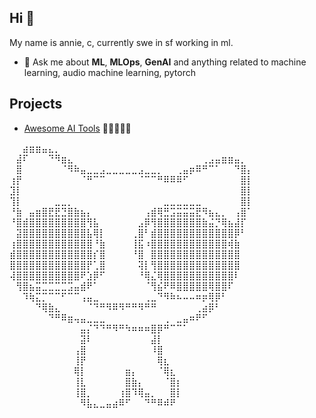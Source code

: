 ## Hi 👋

My name is annie, c, currently swe in sf working in ml. 

- 💬 Ask me about **ML**, **MLOps**, **GenAI** and anything related to machine learning, audio machine learning, pytorch

## Projects

- [Awesome AI Tools](https://github.com/pink-mash-potato/awesome-ai-tools) 🌟🌟🌟🌟🌟


⠀⠀⣴⣶⣶⣤⣄⡀⠀⠀⠀⠀⠀⠀⠀⠀⠀⠀⠀⠀⠀⠀⠀⠀⠀⠀⠀⠀⠀⠀⠀⠀⠀⠀⠀⠀⠀⠀
⠀⣼⠏⠀⠀⠀⠙⠻⣶⣄⠀⠀⠀⠀⠀⠀⠀⠀⠀⠀⠀⠀⠀⠀⠀⠀⠀⠀⠀⠀⢀⣠⣤⣶⣶⣤⡀⠀
⠀⣿⠀⠀⠀⠀⠀⠀⠈⠻⠷⣤⣀⣀⣠⣀⣀⣀⣀⣀⣠⣀⣀⡀⠀⠀⢀⣤⡶⠿⠛⠉⠁⠀⠀⠙⣿⡄
⢰⡟⠀⠀⠀⠀⠀⠀⠀⠀⠀⠈⠛⠉⠉⠀⠀⠀⠀⠀⠈⠉⠉⠛⠿⠿⠿⠋⠀⠀⠀⠀⠀⠀⠀⠀⣿⡇
⣹⡇⠀⠀⠀⠀⠀⠀⠀⠀⠀⠀⠀⠀⠀⠀⠀⠀⠀⠀⠀⠀⠀⠀⠀⠀⠀⠀⠀⠀⠀⠀⠀⠀⠀⠀⣿⡇
⢹⡇⠀⠀⠀⠀⠀⣀⣀⡀⠀⠀⠀⠀⠀⠀⠀⠀⠀⠀⠀⠀⠀⠀⣀⣀⣀⣀⣀⣀⠀⠀⠀⠀⠀⠀⣿⡇
⠘⣷⠀⣤⣶⣿⣟⣟⣙⣿⣷⣦⡄⠀⠀⠀⠀⠀⠀⠀⠀⢠⣾⢿⣛⣩⣭⣭⣭⣟⠻⣦⣄⡀⠀⢠⣿⠁
⠘⣿⣾⣿⣿⣿⣿⣿⣿⣿⣿⣿⢻⣧⠀⠀⠀⠀⠀⠀⣠⡿⢻⣿⣿⣿⣿⣿⣿⣿⣷⣬⡙⢿⣦⣼⡏⠀
⠀⣽⣿⣿⣿⣿⣿⣿⣿⣿⣿⣿⣧⢿⡇⠀⠀⠀⠀⢀⣿⠃⣾⣿⣿⣿⣿⣿⣿⣿⣿⣿⣿⣿⣿⡿⠃⠀
⢰⣿⣿⣿⣿⣿⣿⣿⣿⣿⣿⣿⣿⠘⣷⠀⠀⠀⠀⢸⣯⠰⣿⣿⣿⣿⣿⣿⣿⣿⣿⣿⣿⣿⢾⣷⠀⠀
⣾⣿⣿⣿⣿⣿⣿⣿⣿⣿⣿⣿⣿⡎⣿⠀⠀⠀⠀⠘⣿⠀⣿⣿⣿⣿⣿⣿⣿⣿⣿⣿⣿⣿⣿⣿⠀⠀
⣿⣿⣿⣿⣿⣿⣿⣿⣿⣿⣿⣿⡟⢁⣿⠀⠀⠀⠀⠀⢽⡇⢻⣿⣿⣿⣿⣿⣿⣿⣿⣿⣿⣿⣿⣿⠀⠀
⢼⣿⣿⣿⣿⣿⣿⣿⣿⣿⣿⠟⣱⡿⠋⠀⠀⠀⠀⠀⠘⢿⣌⢿⣿⣿⣿⣿⣿⣿⣿⣿⣿⣿⣿⠇⠀⠀
⠀⢻⣿⣦⣭⣉⣉⣉⣉⣩⣤⣾⠟⠁⠀⠀⠀⠀⠀⠀⠀⠈⢻⣮⠟⠿⣿⣿⣿⣿⣿⢿⣿⣿⠏⠀⠀⠀
⠀⠀⠹⢷⣍⡉⠉⠉⠋⠉⠉⢠⣤⣀⠀⠀⠀⠀⠀⠀⠀⢀⣀⠙⠻⠷⠦⠤⠤⠶⡶⢿⡿⠃⠀⠀⠀⠀
⠀⠀⠀⠀⠙⢿⣷⣄⠀⠀⠀⠀⠈⠙⠛⠻⠿⠻⠛⠛⠻⠛⠛⠀⠀⠀⠀⠀⠀⢀⣴⡿⠃⠀⠀⠀⠀⠀
⠀⠀⠀⠀⠀⠀⠙⠛⠿⣶⢤⣤⣀⣀⣀⠀⠀⠀⠀⠀⠀⠀⠀⠀⢀⠀⣀⣤⠶⠟⠋⠀⠀⠀⠀⠀⠀⠀
⠀⠀⠀⠀⠀⠀⠀⠀⠀⠀⠀⣤⡌⠙⠙⠛⠻⠛⠳⠶⠶⠶⣿⡿⠛⠉⠉⠁⠀⠀⠀⠀⠀⠀⠀⠀⠀⠀
⠀⠀⠀⠀⠀⠀⠀⠀⠀⠀⠀⣽⠇⠀⠀⠀⠀⠀⠀⠀⠀⠀⣼⡇⠀⠀⠀⠀⠀⠀⠀⠀⠀⠀⠀⠀⠀⠀
⠀⠀⠀⠀⠀⠀⠀⠀⠀⠀⢠⣿⠀⠀⠀⠀⠀⠀⠀⠀⠀⠀⠸⣿⠀⠀⠀⠀⠀⠀⠀⠀⠀⠀⠀⠀⠀⠀
⠀⠀⠀⠀⠀⠀⠀⠀⠀⠀⢸⡟⠀⠀⠀⠀⠀⠀⠀⠀⠀⠀⠀⢿⣆⠀⠀⠀⠀⠀⠀⠀⠀⠀⠀⠀⠀⠀
⠀⠀⠀⠀⠀⠀⠀⠀⠀⠀⢿⡇⠀⠀⠀⠀⠀⠀⣶⡄⠀⠀⠀⠈⢿⣆⠀⠀⠀⠀⠀⠀⠀⠀⠀⠀⠀⠀
⠀⠀⠀⠀⠀⠀⠀⠀⠀⠀⢸⣇⠀⠀⠀⠀⠀⠀⣿⣷⡄⠀⠀⠀⠈⣿⡆⠀⠀⠀⠀⠀⠀⠀⠀⠀⠀⠀
⠀⠀⠀⠀⠀⠀⠀⠀⠀⠀⢸⣿⡀⠀⠀⠀⠀⢰⣿⠹⢿⣤⡀⠀⠀⣿⡇⠀⠀⠀⠀⠀⠀⠀⠀⠀⠀⠀
⠀⠀⠀⠀⠀⠀⠀⠀⠀⠀⠀⠻⣧⣄⣀⣤⣴⠿⠋⠀⠀⠙⠛⠿⠾⠟⠀⠀⠀⠀⠀⠀⠀⠀
